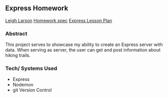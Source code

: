 ## Express Homework

[Leigh Larson](https://github.com/leighlars) 
[Homework spec](https://gist.github.com/cbdallavalle/83287a763b8c178d4dfd5d9ea03d981c)
[Express Lesson Plan](https://frontend.turing.io/lessons/module-3/express.html)

### Abstract
This project serves to showcase my ability to create an Express server with data. 
When serving as server, the user can get and post information about hiking trails. 

### Tech/ Systems Used
- Express
- Nodemon
- git Version Control
